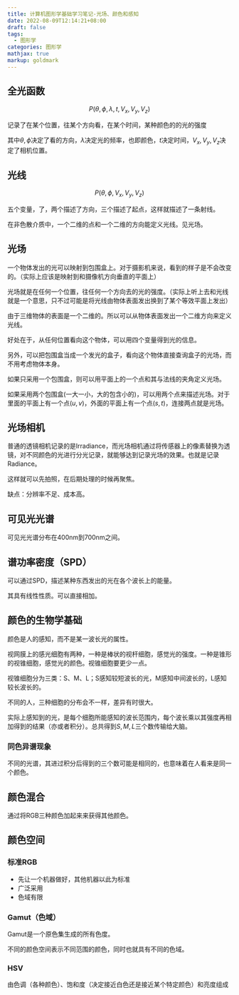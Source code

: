 ```yaml
---
title: 计算机图形学基础学习笔记-光场、颜色和感知
date: 2022-08-09T12:14:21+08:00
draft: false
tags:
  - 图形学
categories: 图形学
mathjax: true
markup: goldmark
---
```


## 全光函数

$$
P(\theta,\phi,\lambda,t,V_x,V_y,V_z)
$$

记录了在某个位置，往某个方向看，在某个时间，某种颜色的的光的强度

其中$\theta,\phi$决定了看的方向，$\lambda$决定光的频率，也即颜色，$t$决定时间，$V_x,V_y,V_z$决定了相机位置。

## 光线

$$
P(\theta,\phi,V_x,V_y,V_z)
$$

五个变量，了，两个描述了方向，三个描述了起点，这样就描述了一条射线。

在非色散介质中，一个二维的点和一个二维的方向能定义光线。见光场。

## 光场

一个物体发出的光可以映射到包围盒上。对于摄影机来说，看到的样子是不会改变的。（实际上应该是映射到和摄像机方向垂直的平面上）

光场就是在任何一个位置，往任何一个方向去的光的强度。（实际上听上去和光线就是一个意思，只不过可能是将光线由物体表面发出换到了某个等效平面上发出）

由于三维物体的表面是一个二维的。所以可以从物体表面发出一个二维方向来定义光线。

好处在于，从任何位置看向这个物体，可以用四个变量得到光的信息。

另外，可以把包围盒当成一个发光的盒子，看向这个物体直接查询盒子的光场，而不用考虑物体本身。

如果只采用一个包围盒，则可以用平面上的一个点和其与法线的夹角定义光场。

如果采用两个包围盒(一大一小，大的包含小的)，可以用两个点来描述光场。对于里面的平面上有一个点$(u,v)$，外面的平面上有一个点$(s,t)$，连接两点就是光场。

## 光场相机

普通的透镜相机记录的是Irradiance，而光场相机通过将传感器上的像素替换为透镜，对不同颜色的光进行分光记录，就能够达到记录光场的效果。也就是记录Radiance。

这样就可以先拍照，在后期处理的时候再聚焦。

缺点：分辨率不足、成本高。

## 可见光光谱

可见光光谱分布在400nm到700nm之间。

## 谱功率密度（SPD）

可以通过SPD，描述某种东西发出的光在各个波长上的能量。

其具有线性性质。可以直接相加。

## 颜色的生物学基础

颜色是人的感知，而不是某一波长光的属性。

视网膜上的感光细胞有两种，一种是棒状的视杆细胞，感觉光的强度。一种是锥形的视锥细胞，感觉光的颜色。视锥细胞要更少一点。

视锥细胞分为三类：S、M、L；S感知较短波长的光，M感知中间波长的，L感知较长波长的。

不同的人，三种细胞的分布会不一样，差异有时很大。

实际上感知到的光，是每个细胞所能感知的波长范围内，每个波长乘以其强度再相加得到的结果（亦或者积分）。总共得到$S,M,L$三个数传输给大脑。

### 同色异谱现象

不同的光谱，其进过积分后得到的三个数可能是相同的，也意味着在人看来是同一个颜色。

## 颜色混合

通过将RGB三种颜色加起来来获得其他颜色。

## 颜色空间

### 标准RGB

- 先让一个机器做好，其他机器以此为标准
- 广泛采用
- 色域有限

### Gamut（色域）

Gamut是一个原色集生成的所有色度。

不同的颜色空间表示不同范围的颜色，同时也就具有不同的色域。

### HSV

由色调（各种颜色）、饱和度（决定接近白色还是接近某个特定颜色）和亮度组成
